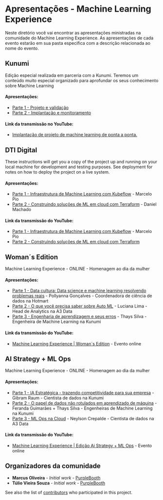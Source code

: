 # Apresentações - Machine Learning Experience

Neste diretório você vai encontrar as apresentações ministradas na comunidade do Machine Learning Experience. As apresentações de cada evento estarão em sua pasta especifica com a descrição relacionada ao nome do evento.

## Kunumi

Edição especial realizada em parceria com a Kunumi. Teremos um conteúdo muito especial organizado para aprofundar os seus conhecimento sobre Machine Learning

#### Apresentações:


* [Parte 1 - Projeto e validação](https://github.com/MarcusWiilo/Machine-Learning-Experience/blob/master/Presentations/Kunumi/1%20-%20Projeto%20e%20validac%CC%A7a%CC%83o.pdf)
* [Parte 2 - Implantação e monitoramento](https://github.com/MarcusWiilo/Machine-Learning-Experience/blob/master/Presentations/Kunumi/2%20-%20Implantac%CC%A7a%CC%83o%20e%20Monitoramento.pdf)

#### Link da transmissão no YouTube:

* [Implantação de projeto de machine learning de ponta a ponta.](https://www.youtube.com/watch?v=NtTloC1xwqA)

## DTI Digital

These instructions will get you a copy of the project up and running on your local machine for development and testing purposes. See deployment for notes on how to deploy the project on a live system.

#### Apresentações:

* [Parte 1 - Infraestrutura de Machine Learning com Kubeflow](https://github.com/MarcusWiilo/Machine-Learning-Experience/blob/master/Presentations/DTI%20Digital/Marcelo%20Pio%20Infraestrutura%20de%20ML%20com%20Kubeflow_.pdf) - Marcelo Pio
* [Parte 2 - Construindo soluções de ML em cloud com Terraform](https://github.com/MarcusWiilo/Machine-Learning-Experience/blob/master/Presentations/DTI%20Digital/Daniel%20Machado%20Terraform%20as%20ML%20IaC.pdf) - Daniel Machado

#### Link da transmissão do YouTube:

* [Parte 1 - Infraestrutura de Machine Learning com Kubeflow](https://www.youtube.com/watch?v=uA0ykZLvRFY) - Marcelo Pio
* [Parte 2 - Construindo soluções de ML em cloud com Terraform](https://www.youtube.com/watch?v=QThSorW2pyQ&t=1s)


## Woman´s Edition

Machine Learning Experience - ONLINE - Homenagem ao dia da mulher

#### Apresentações:

* [Parte 1 - Data cultura: Data science e machine learning resolvendo problemas reais](https://github.com/MarcusWiilo/Machine-Learning-Experience/blob/master/Presentations/Woman%C2%B4s%20Edition/%5BML%20Experience%5D%20Pollyanna_Data%20Culture_%20Data%20Science%20e%20Machine%20Learning%20resolvendo%20problemas%20reais.pdf) - Pollyanna Gonçalves - Coordenadora de ciência de dados na Hotmart
* [Parte 2 - O que você precisa saber sobre Auto ML](https://github.com/MarcusWiilo/Machine-Learning-Experience/blob/master/Presentations/Woman%C2%B4s%20Edition/OQueVoc%C3%AAPrecisaSaberSobreAutoML_LucianaLima.pdf) - Luciana Lima - Head de Analytics na A3 Data
* [Parte 3 - Engenharia de aprendizagem e seus erros](https://github.com/MarcusWiilo/Machine-Learning-Experience/blob/master/Presentations/Woman%C2%B4s%20Edition/Aprendizado%20de%20ma%CC%81quina%20e%20seus%20erros.pdf) - Thays Silva - Engenheira de Machine Learning na Kunumi

#### Link da transmissão do YouTube:

* [Machine Learning Experience | Woman´s Edition](https://www.youtube.com/watch?v=LbzRKVEKvMo) - Evento online

## AI Strategy + ML Ops 

Machine Learning Experience - ONLINE - Homenagem ao dia da mulher

#### Apresentações:

* [Parte 1 - IA Estratégica - trazendo competitividade para sua empresa](https://github.com/MarcusWiilo/Machine-Learning-Experience/blob/master/Presentations/AI-Strategy_ML-Ops/Estrate%CC%81gia-IA-Kunumi-Gibram-Raul.pdf) - Gibram Raum - Cientista de dados na Kunumi
* [Parte 2 - O papel de dados não rotulados em aprendizado de máquina](https://github.com/MarcusWiilo/Machine-Learning-Experience/blob/master/Presentations/AI-Strategy_ML-Ops/O-papel-de-dados-sem-rotulos-Fernanda-Guimaraes_Thays-Silva.pdf) - Feranda Guimarães + Thays Silva - Engenheiras de Machine Learning na Kunumi
* [Parte 3 - ML Ops na Cloud](https://github.com/MarcusWiilo/Machine-Learning-Experience/blob/master/Presentations/AI-Strategy_ML-Ops/MLOps-on-the-cloud-neylson-crepalde.pdf) - Neylson Crepalde - Cientista de dados na A3 Data
#### Link da transmissão do YouTube:

* [Machine Learning Experience | Edição Ai Strategy + ML Ops](https://www.youtube.com/watch?v=yIrOLHjHXrw) - Evento online


## Organizadores da comunidade

* **Marcus Oliveira** - *Initial work* - [PurpleBooth](https://github.com/PurpleBooth)
* **Túlio Vieira Souza** - *Initial work* - [PurpleBooth](https://github.com/PurpleBooth)


See also the list of [contributors](https://github.com/your/project/contributors) who participated in this project.

